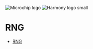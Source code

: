 ![Microchip logo](https://raw.githubusercontent.com/wiki/Microchip-MPLAB-Harmony/Microchip-MPLAB-Harmony.github.io/images/microchip_logo.png)
![Harmony logo small](https://raw.githubusercontent.com/wiki/Microchip-MPLAB-Harmony/Microchip-MPLAB-Harmony.github.io/images/microchip_mplab_harmony_logo_small.png)

# RNG

- [RNG](https://onlinedocs.microchip.com/oxy/GUID-9DCB4726-47FE-4115-BCCE-FD086FB1470E-en-US-2/index.html)


